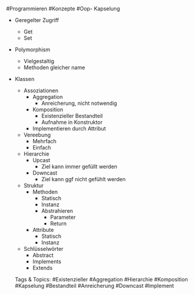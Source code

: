  #Programmieren #Konzepte #Oop- Kapselung
  - Geregelter Zugriff 
    - Get
    - Set
- Polymorphism 
  - Vielgestaltig 
  - Methoden gleicher name
- Klassen
  - Assoziationen
    - Aggregation
      - Anreicherung, nicht notwendig
    - Komposition
      - Existenzieller Bestandteil
      - Aufnahme in Konstruktor
    - Implementieren durch Attribut
  - Vereebung
    - Mehrfach 
    - Einfach 
  - Hierarchie 
    - Upcast
      - Ziel kann immer gefüllt werden
    - Downcast
      - Ziel kann ggf nicht gefühlt werden
  - Struktur 
    - Methoden
      - Statisch
      - Instanz
      - Abstrahieren 
        - Parameter
        - Return
    - Attribute 
      - Statisch
      - Instanz
  - Schlüsselwörter 
    - Abstract
    - Implements
    - Extends

   Tags & Topics:
   #Existenzieller
   #Aggregation
   #Hierarchie
   #Komposition
   #Kapselung
   #Bestandteil
   #Anreicherung
   #Downcast
   #Implement